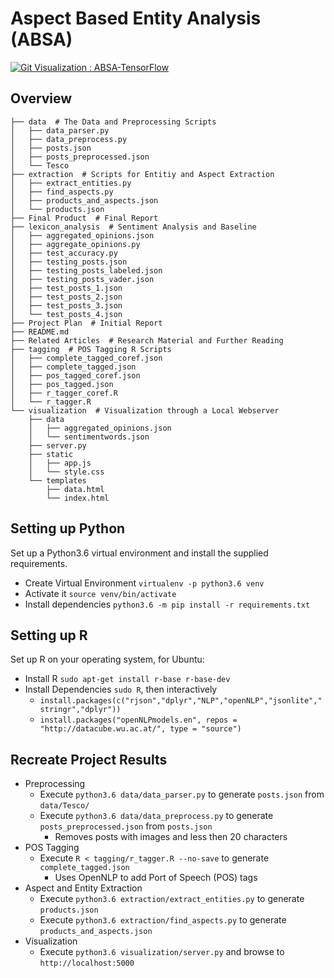 # Aspect Based Entity Analysis (ABSA)

[![ Git Visualization : ABSA-TensorFlow](http://img.youtube.com/vi/hXmepuX1Aq0/0.jpg)](http://www.youtube.com/watch?v=hXmepuX1Aq0)

## Overview
```
├── data  # The Data and Preprocessing Scripts
│   ├── data_parser.py
│   ├── data_preprocess.py
│   ├── posts.json
│   ├── posts_preprocessed.json
│   └── Tesco
├── extraction  # Scripts for Entitiy and Aspect Extraction
│   ├── extract_entities.py
│   ├── find_aspects.py
│   ├── products_and_aspects.json
│   └── products.json
├── Final Product  # Final Report
├── lexicon_analysis  # Sentiment Analysis and Baseline
│   ├── aggregated_opinions.json
│   ├── aggregate_opinions.py
│   ├── test_accuracy.py
│   ├── testing_posts.json
│   ├── testing_posts_labeled.json
│   ├── testing_posts_vader.json
│   ├── test_posts_1.json
│   ├── test_posts_2.json
│   ├── test_posts_3.json
│   └── test_posts_4.json
├── Project Plan  # Initial Report
├── README.md 
├── Related Articles  # Research Material and Further Reading
├── tagging  # POS Tagging R Scripts
│   ├── complete_tagged_coref.json
│   ├── complete_tagged.json
│   ├── pos_tagged_coref.json
│   ├── pos_tagged.json
│   ├── r_tagger_coref.R
│   └── r_tagger.R
└── visualization  # Visualization through a Local Webserver
    ├── data
    │   ├── aggregated_opinions.json
    │   └── sentimentwords.json
    ├── server.py
    ├── static
    │   ├── app.js
    │   └── style.css
    └── templates
        ├── data.html
        └── index.html
```

## Setting up Python
Set up a Python3.6 virtual environment and install the supplied requirements.

- Create Virtual Environment `virtualenv -p python3.6 venv`
- Activate it `source venv/bin/activate`
- Install dependencies `python3.6 -m pip install -r requirements.txt`

## Setting up R
Set up R on your operating system, for Ubuntu:
- Install R `sudo apt-get install r-base r-base-dev`
- Install Dependencies `sudo R`, then interactively
    - `install.packages(c("rjson","dplyr","NLP","openNLP","jsonlite","stringr","dplyr"))`
    - `install.packages("openNLPmodels.en", repos = "http://datacube.wu.ac.at/", type = "source")`

## Recreate Project Results

- Preprocessing
    - Execute `python3.6 data/data_parser.py` to generate `posts.json` from `data/Tesco/`
    - Execute `python3.6 data/data_preprocess.py` to generate `posts_preprocessed.json` from `posts.json`
        - Removes posts with images and less then 20 characters
- POS Tagging
    - Execute `R < tagging/r_tagger.R --no-save` to generate `complete_tagged.json`
        - Uses OpenNLP to add Port of Speech (POS) tags
- Aspect and Entity Extraction
    - Execute `python3.6 extraction/extract_entities.py` to generate `products.json`
    - Execute `python3.6 extraction/find_aspects.py` to generate `products_and_aspects.json`
- Visualization
    - Execute `python3.6 visualization/server.py` and browse to `http://localhost:5000`
